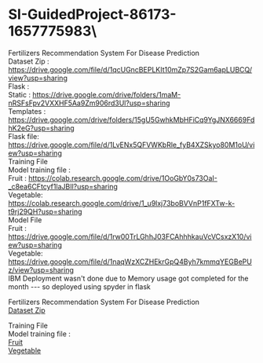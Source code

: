 
# SI-GuidedProject-86173-1657775983\
Fertilizers Recommendation System For Disease Prediction<br>
Dataset Zip : https://drive.google.com/file/d/1qcUGncBEPLKIt10mZp7S2Gam6apLUBCQ/view?usp=sharing<br>
Flask : <br>
  Static    : https://drive.google.com/drive/folders/1maM-nRSFsFpv2VXXHF5Aa9Zm906rd3Ul?usp=sharing<br>
  Templates : https://drive.google.com/drive/folders/15gU5GwhkMbHFiCq9YgJNX6669FdhK2eG?usp=sharing<br>
  Flask file: https://drive.google.com/file/d/1LvENx5QFVWKbRle_fyB4XZSkyo80M1oU/view?usp=sharing<br>
Training File<br>
  Model training file  : <br>
    Fruit    :  https://colab.research.google.com/drive/1OoGbY0s73OaI-_c8ea6CFtcyf1laJBIl?usp=sharing<br>
    Vegetable:  https://colab.research.google.com/drive/1_u9lxj73boBVVnP1fFXTw-k-t9rj29QH?usp=sharing<br>
  Model File<br>
    Fruit    :  https://drive.google.com/file/d/1rw00TrLGhhJ03FCAhhhkauVcVCsxzX10/view?usp=sharing<br>
    Vegetable:  https://drive.google.com/file/d/1naqWzXCZHEkrGpQ4Byh7kmmqYEGBePUz/view?usp=sharing<br>
IBM Deployment wasn't done due to Memory usage got completed for the month --- so deployed using spyder in flask<br>



Fertilizers Recommendation System For Disease Prediction<br>
[Dataset Zip](https://drive.google.com/file/d/1qcUGncBEPLKIt10mZp7S2Gam6apLUBCQ/view?usp=sharing) <br>

Training File<br>
  Model training file  : <br>
    [Fruit](https://colab.research.google.com/drive/1OoGbY0s73OaI-_c8ea6CFtcyf1laJBIl?usp=sharing)   <br>
    [Vegetable](https://colab.research.google.com/drive/1_u9lxj73boBVVnP1fFXTw-k-t9rj29QH?usp=sharing)<br>


